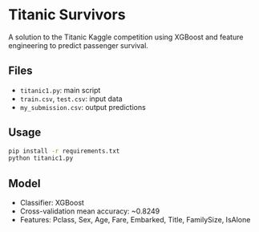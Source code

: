# Titanic Survivors

A solution to the Titanic Kaggle competition using XGBoost and feature engineering to predict passenger survival.

## Files
- `titanic1.py`: main script
- `train.csv`, `test.csv`: input data
- `my_submission.csv`: output predictions

## Usage
```bash
pip install -r requirements.txt
python titanic1.py
```

## Model
- Classifier: XGBoost
- Cross-validation mean accuracy: ~0.8249
- Features: Pclass, Sex, Age, Fare, Embarked, Title, FamilySize, IsAlone